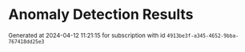 # Anomaly Detection Results


<sup>Generated at 2024-04-12 11:21:15 for subscription with id `4913be3f-a345-4652-9bba-767418dd25e3`</sup>
